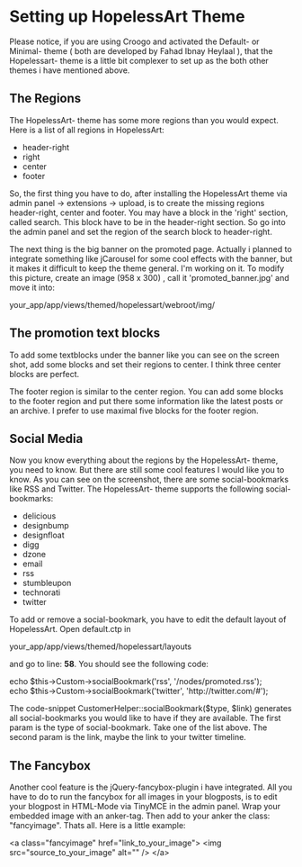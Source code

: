 <h1>Setting up HopelessArt Theme</h1>

<p>
	Please notice, if you are using Croogo and activated the Default- or Minimal- theme ( both are developed by Fahad Ibnay Heylaal ),
	that the Hopelessart- theme is a little bit complexer to set up as the both other themes i have mentioned above.
</p>

<h2>The Regions</h2>

<p>The HopelessArt- theme has some more regions than you would expect. Here is a list of all regions in HopelessArt:</p>

<ul>
	<li>header-right</li>
	<li>right</li>
	<li>center</li>
	<li>footer</li>
</ul>

<p>
	So, the first thing you have to do, after installing the HopelessArt theme via admin panel -> extensions -> upload, is to create the missing regions header-right, center and footer.
	You may have a block in the 'right' section, called search. This block have to be in the header-right section. 
	So go into the admin panel and set the region of the search block to header-right.
</p>

<p>
	The next thing is the big banner on the promoted page. Actually i planned to integrate something like jCarousel for some cool effects
	with the banner, but it makes it difficult to keep the theme general. I'm working on it.
	To modify this picture, create an image (958 x 300) , call it 'promoted_banner.jpg' and move it into:
</p>

<p>your_app/app/views/themed/hopelessart/webroot/img/</p>

<h2>The promotion text blocks</h2>

<p>
	To add some textblocks under the banner like you can see on the screen shot, add some blocks and set their regions to center.
	I think three center blocks are perfect.
</p>

<p>
	The footer region is similar to the center region. You can add some blocks to the footer region and put there some information 
	like the latest posts or an archive. I prefer to use maximal five blocks for the footer region.
</p>

<h2>Social Media</h2>

<p>
	Now you know everything about the regions by the HopelessArt- theme, you need to know. But there are still some cool features I would like you to know. 
	As you can see on the screenshot, there are some social-bookmarks like RSS and Twitter. The HopelessArt- theme supports the following social-bookmarks:
</p>

<ul>
	<li>delicious</li>
    <li>designbump</li>
    <li>designfloat</li>
    <li>digg</li>
    <li>dzone</li>
    <li>email</li>
    <li>rss</li>
    <li>stumbleupon</li>
    <li>technorati</li>
    <li>twitter</li>
</ul>

<p>To add or remove a social-bookmark, you have to edit the default layout of HopelessArt. Open default.ctp in</p>

<p>your_app/app/views/themed/hopelessart/layouts</p>

<p>and go to line: <b>58</b>. You should see the following code:</p>

<p>
	echo $this-&gt;Custom-&gt;socialBookmark('rss', '/nodes/promoted.rss');<br/>
	echo $this-&gt;Custom-&gt;socialBookmark('twitter', 'http://twitter.com/#');
</p>

<p>
	The code-snippet CustomerHelper::socialBookmark($type, $link) generates all social-bookmarks you would like to have if they are available. 
	The first param is the type of social-bookmark. Take one of the list above. The second param is the link, maybe the link to your twitter timeline.
</p>

<h2>The Fancybox</h2>

<p>
	Another cool feature is the jQuery-fancybox-plugin i have integrated. All you have to do to run the fancybox for all images in your blogposts, 
	is to edit your blogpost in HTML-Mode via TinyMCE in the admin panel. Wrap your embedded image with an anker-tag. Then add to your anker the class: "fancyimage". Thats all. 
	Here is a little example:
</p>

<p>
	&lt;a class="fancyimage" href="link_to_your_image"&gt;
		&lt;img src="source_to_your_image" alt="" /&gt;
	&lt;/a&gt;
</p>	